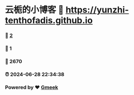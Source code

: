 # 云栀的小博客 :link: https://yunzhi-tenthofadis.github.io 
### :page_facing_up: [2](https://yunzhi-tenthofadis.github.io/tag.html) 
### :speech_balloon: 1 
### :hibiscus: 2670 
### :alarm_clock: 2024-06-28 22:34:38 
### Powered by :heart: [Gmeek](https://github.com/Meekdai/Gmeek)
